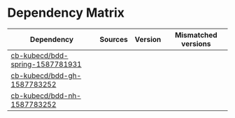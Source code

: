 # Dependency Matrix

Dependency | Sources | Version | Mismatched versions
---------- | ------- | ------- | -------------------
[cb-kubecd/bdd-spring-1587781931](https://github.com/cb-kubecd/bdd-spring-1587781931.git) |  | []() | 
[cb-kubecd/bdd-gh-1587783252](https://github.com/cb-kubecd/bdd-gh-1587783252.git) |  | []() | 
[cb-kubecd/bdd-nh-1587783252](https://github.com/cb-kubecd/bdd-nh-1587783252.git) |  | []() | 

